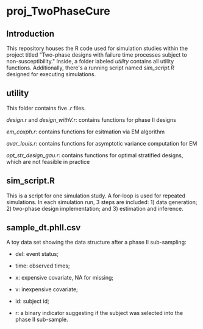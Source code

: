 # proj_TwoPhaseCure

## Introduction

This repository houses the R code used for simulation studies within the project titled "Two-phase designs with failure time processes subject to non-susceptibility." Inside, a folder labeled *utility* contains all utility functions. Additionally, there's a running script named *sim_script.R* designed for executing simulations.

## utility

This folder contains five *.r* files. 

*design.r* and *design_withV.r*: contains functions for phase II designs

*em_coxph.r*: contains functions for esitmation via EM algorithm

*avar_louis.r*: contains functions for asymptotic variance computation for EM

*opt_str_design_gau.r*: contains functions for optimal stratified designs, which are not feasible in practice 


## sim_script.R

This is a script for one simulation study. A for-loop is used for repeated simulations. In each simulation run, 3 steps are included: 1) data generation; 2) two-phase design implementation; and 3) estimation and inference. 

## sample_dt.phII.csv

A toy data set showing the data structure after a phase II sub-sampling: 

- del: event status;

- time: observed times;

- x: expensive covariate, NA for missing;

- v: inexpensive covariate; 

- id: subject id;

- r: a binary indicator suggesting if the subject was selected into the phase II sub-sample. 
